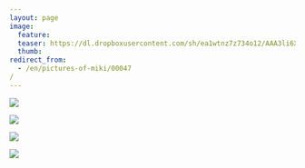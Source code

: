 ```yaml
---
layout: page
image:
  feature:
  teaser: https://dl.dropboxusercontent.com/sh/ea1wtnz7z734o12/AAA3li6XecAW0nGo-Ml-gdV7a/mikin-kuvat/1/DSC26740-245px.jpg
  thumb:
redirect_from:
  - /en/pictures-of-miki/00047/
---
```


[![](https://dl.dropboxusercontent.com/sh/ea1wtnz7z734o12/AACusU0wNBvBK6uFo01ZNXG8a/mikin-kuvat/1/DSC26928-800px.jpg)](https://dl.dropboxusercontent.com/sh/ea1wtnz7z734o12/AAAnFpETOwVgSogBe2GF0gJaa/mikin-kuvat/1/DSC26928.jpg)

[![](https://dl.dropboxusercontent.com/sh/ea1wtnz7z734o12/AAAUA5JsKTKhMqlK2zkPbqkUa/mikin-kuvat/1/DSC26923-800px.jpg)](https://dl.dropboxusercontent.com/sh/ea1wtnz7z734o12/AAA70VPNzppfXcEfO6W9f_Wta/mikin-kuvat/1/DSC26923.jpg)

[![](https://dl.dropboxusercontent.com/sh/ea1wtnz7z734o12/AAB_T5f7gtIdYanvB4PtvPlHa/mikin-kuvat/1/DSC26761-800px.jpg)](https://dl.dropboxusercontent.com/sh/ea1wtnz7z734o12/AAALkDJoyItRuDSFSQ2acX3za/mikin-kuvat/1/DSC26761.jpg)

[![](https://dl.dropboxusercontent.com/sh/ea1wtnz7z734o12/AADsfG4MMX64vvf5zmYi3duea/mikin-kuvat/1/DSC26740-800px.jpg)](https://dl.dropboxusercontent.com/sh/ea1wtnz7z734o12/AAAoM7J9uyeQVvGioXe5P87wa/mikin-kuvat/1/DSC26740.jpg)
